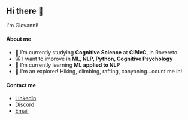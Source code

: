 ## Hi there 👋
I'm Giovanni!

#### About me
- 🔭 I’m currently studying **Cognitive Science** at **CIMeC**, in Rovereto
- 😻 I want to improve in **ML, NLP, Python, Cognitive Psychology**
- 🌱 I’m currently learning **ML applied to NLP**
- 🗻 I'm an explorer! Hiking, climbing, rafting, canyoning...count me in!

#### Contact me
- [LinkedIn](https://www.linkedin.com/in/giovanniduca13/)
- [Discord](https://discordapp.com/users/r3lativo#4280)
- [Email](mailto:gio.duca13d@gmail.com)

